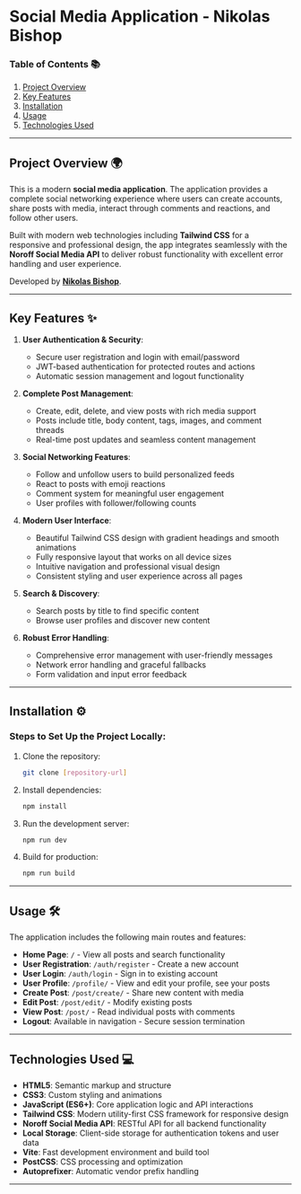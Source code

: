 # **Social Media Application - Nikolas Bishop**

### **Table of Contents 📚**

1. [Project Overview](#project-overview-🌍)
2. [Key Features](#key-features-✨)
3. [Installation](#installation-⚙️)
4. [Usage](#usage-🛠️)
5. [Technologies Used](#technologies-used-💻)

---

## **Project Overview 🌍**

This is a modern **social media application**. The application provides a complete social networking experience where users can create accounts, share posts with media, interact through comments and reactions, and follow other users.

Built with modern web technologies including **Tailwind CSS** for a responsive and professional design, the app integrates seamlessly with the **Noroff Social Media API** to deliver robust functionality with excellent error handling and user experience.

Developed by [**Nikolas Bishop**](https://github.com/Niksubishi).

---

## **Key Features ✨**

1. **User Authentication & Security**:

   - Secure user registration and login with email/password
   - JWT-based authentication for protected routes and actions
   - Automatic session management and logout functionality

2. **Complete Post Management**:

   - Create, edit, delete, and view posts with rich media support
   - Posts include title, body content, tags, images, and comment threads
   - Real-time post updates and seamless content management

3. **Social Networking Features**:

   - Follow and unfollow users to build personalized feeds
   - React to posts with emoji reactions
   - Comment system for meaningful user engagement
   - User profiles with follower/following counts

4. **Modern User Interface**:

   - Beautiful Tailwind CSS design with gradient headings and smooth animations
   - Fully responsive layout that works on all device sizes
   - Intuitive navigation and professional visual design
   - Consistent styling and user experience across all pages

5. **Search & Discovery**:

   - Search posts by title to find specific content
   - Browse user profiles and discover new content

6. **Robust Error Handling**:
   - Comprehensive error management with user-friendly messages
   - Network error handling and graceful fallbacks
   - Form validation and input error feedback

---

## **Installation ⚙️**

### Steps to Set Up the Project Locally:

1. Clone the repository:

   ```bash
   git clone [repository-url]
   ```

2. Install dependencies:

   ```bash
   npm install
   ```

3. Run the development server:

   ```bash
   npm run dev
   ```

4. Build for production:
   ```bash
   npm run build
   ```

---

## **Usage 🛠️**

The application includes the following main routes and features:

- **Home Page**: `/` - View all posts and search functionality
- **User Registration**: `/auth/register` - Create a new account
- **User Login**: `/auth/login` - Sign in to existing account
- **User Profile**: `/profile/` - View and edit your profile, see your posts
- **Create Post**: `/post/create/` - Share new content with media
- **Edit Post**: `/post/edit/` - Modify existing posts
- **View Post**: `/post/` - Read individual posts with comments
- **Logout**: Available in navigation - Secure session termination

---

## **Technologies Used 💻**

- **HTML5**: Semantic markup and structure
- **CSS3**: Custom styling and animations
- **JavaScript (ES6+)**: Core application logic and API interactions
- **Tailwind CSS**: Modern utility-first CSS framework for responsive design
- **Noroff Social Media API**: RESTful API for all backend functionality
- **Local Storage**: Client-side storage for authentication tokens and user data
- **Vite**: Fast development environment and build tool
- **PostCSS**: CSS processing and optimization
- **Autoprefixer**: Automatic vendor prefix handling

---
